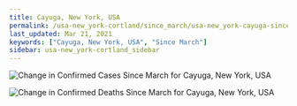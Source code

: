 ```yaml
---
title: Cayuga, New York, USA
permalink: /usa-new_york-cortland/since_march/usa-new_york-cayuga-since_march.html
last_updated: Mar 21, 2021
keywords: ["Cayuga, New York, USA", "Since March"]
sidebar: usa-new_york-cortland_sidebar
---
```


![Change in Confirmed Cases Since March for Cayuga, New York, USA](/covid_tracker/images/graphs/usa-new_york-cayuga-delta_confirmed-since_march_graph.png)

![Change in Confirmed Deaths Since March for Cayuga, New York, USA](/covid_tracker/images/graphs/usa-new_york-cayuga-delta_deaths-since_march_graph.png)
